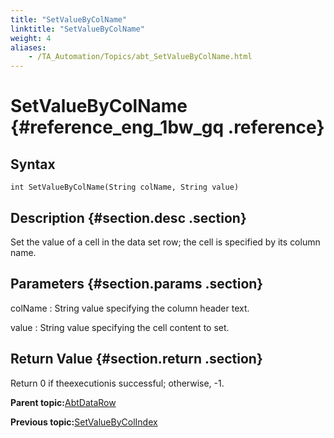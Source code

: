 ```yaml
--- 
title: "SetValueByColName"
linktitle: "SetValueByColName"
weight: 4
aliases: 
    - /TA_Automation/Topics/abt_SetValueByColName.html
---
```

# SetValueByColName {#reference_eng_1bw_gq .reference}

## Syntax

`int SetValueByColName(String colName, String value)`

## Description {#section.desc .section}

Set the value of a cell in the data set row; the cell is specified by its column name.

## Parameters {#section.params .section}

colName
:   String value specifying the column header text.

value
:   String value specifying the cell content to set.

## Return Value {#section.return .section}

Return 0 if theexecutionis successful; otherwise, -1.

**Parent topic:**[AbtDataRow](../../TA_Automation/Topics/abt_AbtDataRow.html)

**Previous topic:**[SetValueByColIndex](../../TA_Automation/Topics/abt_SetValueByColIndex.html)

